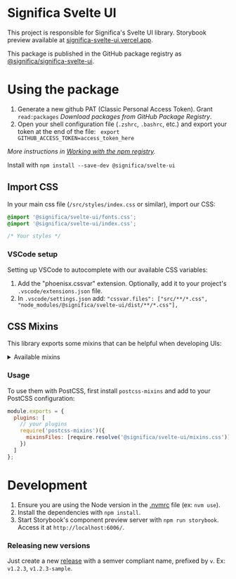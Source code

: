 # Significa Svelte UI

This project is responsible for Significa's Svelte UI library.
Storybook preview available at [significa-svelte-ui.vercel.app](https://significa-svelte-ui.vercel.app/).

This package is published in the GitHub package registry as [@significa/significa-svelte-ui](https://github.com/significa/significa-svelte-ui/pkgs/npm/significa-svelte-ui).

# Using the package

1. Generate a new github PAT (Classic Personal Access Token).
   Grant `read:packages` _Download packages from GitHub Package Registry_.
2. Open your shell configuration file (`.zshrc`, `.bashrc`, etc.) and export your token at the end of the file: ` export GITHUB_ACCESS_TOKEN=access_token_here`

_More instructions in [Working with the npm registry](https://docs.github.com/en/packages/working-with-a-github-packages-registry/working-with-the-npm-registry)._

Install with `npm install --save-dev @significa/svelte-ui`

## Import CSS

In your main css file (`/src/styles/index.css` or similar), import our CSS:

```css
@import '@significa/svelte-ui/fonts.css';
@import '@significa/svelte-ui/index.css';

/* Your styles */
```

### VSCode setup

Setting up VSCode to autocomplete with our available CSS variables:

1. Add the "phoenisx.cssvar" extension. Optionally, add it to your project's `.vscode/extensions.json` file.
2. In `.vscode/settings.json` add: `"cssvar.files": ["src/**/*.css", "node_modules/@significa/svelte-ui/dist/**/*.css"],`

## CSS Mixins

This library exports some mixins that can be helpful when developing UIs:

<details>
  <summary>Available mixins</summary>

- elevated-links
- visually-hidden
- multi-line-clamp $amount: 2
- hide-scrollbar
</details>

### Usage

To use them with PostCSS, first install `postcss-mixins` and add to your PostCSS configuration:

```js
module.exports = {
  plugins: [
    // your plugins
    require('postcss-mixins')({
      mixinsFiles: [require.resolve('@significa/svelte-ui/mixins.css')]
    })
  ]
};
```

# Development

1. Ensure you are using the Node version in the [.nvmrc](./.nvmrc) file (ex: `nvm use`).
2. Install the dependencies with `npm install`.
3. Start Storybook's component preview server with `npm run storybook`. Access it at `http://localhost:6006/`.

### Releasing new versions

Just create a new [release](https://github.com/significa/significa-svelte-ui/releases) with a semver compliant name, prefixed by `v`. Ex: `v1.2.3`, `v1.2.3-sample`.

